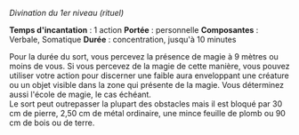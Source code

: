 *Divination du 1er niveau (rituel)*

**Temps d'incantation** : 1 action
**Portée** : personnelle
**Composantes** : Verbale, Somatique
**Durée** : concentration, jusqu'à 10 minutes

Pour la durée du sort, vous percevez la présence de magie à 9 mètres ou moins de vous. Si vous percevez de la magie de cette manière, vous pouvez utiliser votre action pour discerner une faible aura enveloppant une créature ou un objet visible dans la zone qui présente de la magie. Vous déterminez aussi l'école de magie, le cas échéant.  
Le sort peut outrepasser la plupart des obstacles mais il est bloqué par 30 cm de pierre, 2,50 cm de métal ordinaire, une mince feuille de plomb ou 90 cm de bois ou de terre.